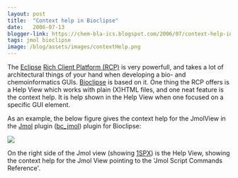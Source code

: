 ```yaml
---
layout: post
title:  "Context help in Bioclipse"
date:   2006-07-13
blogger-link: https://chem-bla-ics.blogspot.com/2006/07/context-help-in-bioclipse.html
tags: jmol bioclipse
image: /blog/assets/images/contextHelp.png
---
```


The [Eclipse](http://www.eclipse.org/) [Rich Client Platform (RCP)](http://wiki.eclipse.org/index.php/Rich_Client_Platform) is very powerfull,
and takes a lot of architectural things of your hand when developing a bio- and chemoinformatics GUIs. [Bioclipse](http://www.bioclipse.net/)
is based on it. One thing the RCP offers is a Help View which works with plain (X)HTML files, and one neat feature is the context help. It is
help shown in the Help View when one focused on a specific GUI element.

As an example, the below figure gives the context help for the JmolView in the [Jmol](http://www.jmol.org/) plugin
([bc_jmol](http://wiki.bioclipse.net/index.php?title=Jmol_plugin)) plugin for Bioclipse:

![](/blog/assets/images/contextHelp.png)

On the right side of the Jmol view (showing [1SPX](http://www.pdb.org/pdb/navbarsearch.do?newSearch=yes&isAuthorSearch=no&radioset=All&inputQuickSearch=1SPX))
is the Help View, showing the context help for the Jmol View pointing to the 'Jmol Script Commands Reference'.
